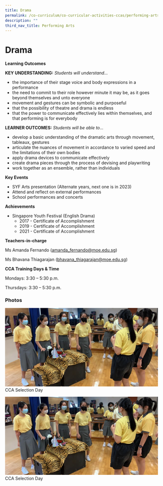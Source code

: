 ```yaml
---
title: Drama
permalink: /co-curriculum/co-curricular-activities-ccas/performing-arts-drama/
description: ""
third_nav_title: Performing Arts
---
```

# **Drama**

**Learning Outcomes**

**KEY UNDERSTANDING:** _Students will understand…_

*   the importance of their stage voice and body expressions in a performance
*   the need to commit to their role however minute it may be, as it goes beyond themselves and unto everyone
*   movement and gestures can be symbolic and purposeful
*   that the possibility of theatre and drama is endless
*   that the power to communicate effectively lies within themselves, and that performing is for everybody

**LEARNER OUTCOMES:** _Students will be able to…_

*   develop a basic understanding of the dramatic arts through movement, tableaux, gestures
*   articulate the nuances of movement in accordance to varied speed and the limitations of their own bodies
*   apply drama devices to communicate effectively
*   create drama pieces through the process of devising and playwriting
*   work together as an ensemble, rather than individuals

**Key Events**

*   SYF Arts presentation (Alternate years, next one is in 2023)
*   Attend and reflect on external performances
*   School performances and concerts

**Achievements**

*   Singapore Youth Festival (English Drama)
    *   2017 - Certificate of Accomplishment
    *   2019 - Certificate of Accomplishment
    *   2021 - Certificate of Accomplishment

**Teachers-in-charge**

Ms Amanda Fernando ([amanda\_fernando@moe.edu.sg](mailto:amanda_fernando@moe.edu.sg))

Ms Bhavana Thiagarajan ([bhavana\_thiagarajan@moe.edu.sg](mailto:bhavana_thiagarajan@moe.edu.sg))

**CCA Training Days & Time**

Mondays: 3:30 – 5:30 p.m.

Thursdays: 3:30 – 5:30 p.m.

### Photos

![](/images/Picture-1.jpg)
CCA Selection Day

![](/images/Picture-1-2.jpg)
CCA Selection Day